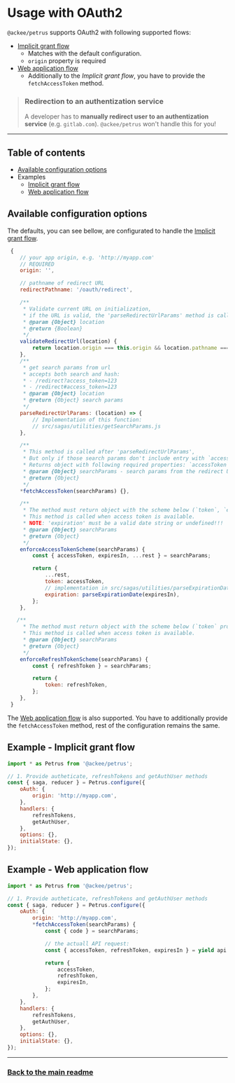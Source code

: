 # <a name="usage-with-oauth2"></a>Usage with OAuth2

`@ackee/petrus` supports OAuth2 with following supported flows:

-   [Implicit grant flow](https://docs.gitlab.com/ee/api/oauth2.html#implicit-grant-flow)
    -   Matches with the default configuration.
    -   `origin` property is required
-   [Web application flow](https://docs.gitlab.com/ee/api/oauth2.html#web-application-flow)
    -   Additionally to the _Implicit grant flow_, you have to provide the `fetchAccessToken` method.

> ### Redirection to an authentization service
>
> A developer has to **manually redirect user to an authentization service** (e.g. `gitlab.com`). `@ackee/petrus` won't handle this for you!

---

## Table of contents

-   [Available configuration options](#available-configuration-options)
-   Examples
    -   [Implicit grant flow](#example-implicit-grant-flow)
    -   [Web application flow](#example-web-application-flow)

## Available configuration options

The defaults, you can see bellow, are configurated to handle the [Implicit grant flow](https://docs.gitlab.com/ee/api/oauth2.html#implicit-grant-flow).

```js
 {
    // your app origin, e.g. 'http://myapp.com'
    // REQUIRED
    origin: '',

    // pathname of redirect URL
    redirectPathname: '/oauth/redirect',

    /**
     * Validate current URL on initialization,
     * if the URL is valid, the 'parseRedirectUrlParams' method is called.
     * @param {Object} location
     * @return {Boolean}
     */
    validateRedirectUrl(location) {
        return location.origin === this.origin && location.pathname === this.redirectPathname;
    },
    /**
     * get search params from url
     * accepts both search and hash:
     * - /redirect?access_token=123
     * - /redirect#access_token=123
     * @param {Object} location
     * @return {Object} search params
     */
    parseRedirectUrlParams: (location) => {
        // Implementation of this function:
        // src/sagas/utilities/getSearchParams.js
    },

    /**
     * This method is called after 'parseRedirectUrlParams',
     * But only if those search params don't include entry with `accessToken` key.
     * Returns object with following required properties: `accessToken`, `expiresIn`, `refreshToken`
     * @param {Object} searchParams - search params from the redirect URL
     * @return {Object}
     */
    *fetchAccessToken(searchParams) {},

    /**
     * The method must return object with the scheme below (`token`, `expiration` properties are required).
     * This method is called when access token is available.
     * NOTE: 'expiration' must be a valid date string or undefined!!!
     * @param {Object} searchParams
     * @return {Object}
     */
    enforceAccessTokenScheme(searchParams) {
        const { accessToken, expiresIn, ...rest } = searchParams;

        return {
            ...rest,
            token: accessToken,
            // implementation in src/sagas/utilities/parseExpirationDate.js
            expiration: parseExpirationDate(expiresIn),
        };
    },

   /**
     * The method must return object with the scheme below (`token` property is required).
     * This method is called when access token is available.
     * @param {Object} searchParams
     * @return {Object}
     */
    enforceRefreshTokenScheme(searchParams) {
        const { refreshToken } = searchParams;

        return {
            token: refreshToken,
        };
    },
 }
```

The [Web application flow](https://docs.gitlab.com/ee/api/oauth2.html#web-application-flow) is also supported. You have to additionally provide the `fetchAccessToken` method, rest of the configuration remains the same.

## <a name="example-implicit-grant-flow"></a> Example - Implicit grant flow

```js
import * as Petrus from '@ackee/petrus';

// 1. Provide autheticate, refreshTokens and getAuthUser methods
const { saga, reducer } = Petrus.configure({
    oAuth: {
        origin: 'http://myapp.com',
    },
    handlers: {
        refreshTokens,
        getAuthUser,
    },
    options: {},
    initialState: {},
});
```

## <a name="example-web-application-flow"></a> Example - Web application flow

```js
import * as Petrus from '@ackee/petrus';

// 1. Provide autheticate, refreshTokens and getAuthUser methods
const { saga, reducer } = Petrus.configure({
    oAuth: {
        origin: 'http://myapp.com',
        *fetchAccessToken(searchParams) {
            const { code } = searchParams;

            // the actuall API request:
            const { accessToken, refreshToken, expiresIn } = yield api.get('...');

            return {
                accessToken,
                refreshToken,
                expiresIn,
            };
        },
    },
    handlers: {
        refreshTokens,
        getAuthUser,
    },
    options: {},
    initialState: {},
});
```

---

### [Back to the main readme](../README.md)
